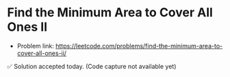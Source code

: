# Find the Minimum Area to Cover All Ones II
- Problem link: https://leetcode.com/problems/find-the-minimum-area-to-cover-all-ones-ii/

✅ Solution accepted today. (Code capture not available yet)
